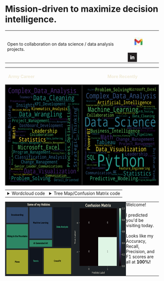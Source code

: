 # Mission-driven to maximize decision intelligence.

<table>
  <tr>
    <td style="padding-right: 20px;"> <!-- Add padding to create space -->
      Open to collaboration on data science / data analysis projects.
    </td>
    <td>
      <a href="mailto:christophermiguelaguirre@gmail.com">
    <img src="gmail_hero.jpg" alt="Gmail" width="30" height="30" style="vertical-align: bottom; margin: 20px;"/>
 </a><a href="https://www.linkedin.com/in/christopher-aguirre7/">
    <img src="linkedin_logo2.jpg" alt="LinkedIn" width="30" height="30" style="vertical-align: bottom;"/>
</a>
    </td>
  </tr>
</table>

---

#### <span style="color: #F0EAD6;">&nbsp;&nbsp; Army Career &nbsp;&nbsp;&nbsp;&nbsp;&nbsp;&nbsp;&nbsp;&nbsp;&nbsp;&nbsp;&nbsp;&nbsp;&nbsp;&nbsp;&nbsp;&nbsp;&nbsp;&nbsp;&nbsp;&nbsp;&nbsp;&nbsp;&nbsp;&nbsp;&nbsp;&nbsp;&nbsp;&nbsp;&nbsp;&nbsp;&nbsp;&nbsp;&nbsp;&nbsp;&nbsp;&nbsp;&nbsp;&nbsp;&nbsp;&nbsp;&nbsp;&nbsp;&nbsp;&nbsp;&nbsp;&nbsp;&nbsp;&nbsp;&nbsp;&nbsp;&nbsp;&nbsp;&nbsp;&nbsp;&nbsp;&nbsp;&nbsp;&nbsp;&nbsp;&nbsp;&nbsp;&nbsp;&nbsp;&nbsp;&nbsp;&nbsp;&nbsp;&nbsp;&nbsp;&nbsp; More Recently</span>

<img src="wordclouds_v2.png" alt="Work Experience Wordclouds" width="685" height="330" style="vertical-align: middle;"/>

<table>
  <tr>
    <!-- First Code Dropdown -->
    <td>
      <details>
        <summary>Wordcloud code</summary>
        <pre><code>
          
&#35; Import necessary libraries/modules      
import textract
from nltk.corpus import stopwords
from nltk.tokenize import word_tokenize, sent_tokenize
import re
from wordcloud import WordCloud
          
&#35; Extract text from the document
text = textract.process('/Users/chris/Desktop/Army.docx')

&#35; Filter out character codewords
cleaned_text = re.sub(r'\\(n|xe2|x80|x99|t|xc2)', '', str(text))

&#35; Tokenize the words in the text
tokens = word_tokenize(cleaned_text)

&#35; Tokenizing the sentences in the text
sentences = sent_tokenize(cleaned_text)

&#35; Remove stopwords and create 'filtered_tokens' variable
stop_words = set(stopwords.words('english'))
filtered_tokens = [word for word in tokens if word not in stop_words]

&#35; Create wordcloud with filtered tokens
fig, ax = plt.subplots()
fig.patch.set_facecolor('black')

wordcloud = WordCloud(width=1400, height=1000).generate(' '.join(filtered_tokens))
plt.imshow(wordcloud, interpolation='bilinear')
plt.axis('off')
plt.show()
        </code></pre>
      </details>
    </td>
    
  <td>
      <details>
        <summary>Tree Map/Confusion Matrix code</summary>
        <pre style="white-space: pre-wrap;"><code>
          
&#35; Import necessary libraries/modules 
import numpy as np
import pandas as pd
import matplotlib.pyplot as plt
import seaborn as sns
import squarify

&#35; Plot hobbies treemap
categories = ['Piano', 'Hiking in the Mountains', 'Snowboarding', 'Tennis','CrossFit',
              'AI Generated Art','Learning New Skills','Going on Adventures!']
sizes = [20, 20, 10, 10, 20, 5, 15, 15] 
colors = ['#dfe318', '#2db27d', '#38598c', '#0b101b']

&#35; Create a figure and a set of subplots
fig, ax = plt.subplots(figsize=(12, 8))

&#35; Set the background color of the axes and the figure
ax.set_facecolor('#1e2327')  # for the axes
fig.patch.set_facecolor('#1e2327')  # for the figure background

squarify.plot(sizes=sizes, label=categories, color=colors, alpha=0.7, pad=0.01, ax=ax)

plt.title('Some of my Hobbies',fontweight='bold',fontsize=20, color='#F0EAD6')
plt.axis('off')  # Disable the axis

&#35; Adjust label formatting
for i, label in enumerate(plt.gca().texts):
    label.set_fontsize(13.5)  
    label.set_weight('bold')
    if categories[i] == 'Going on Adventures!':  
        label.set_rotation(90)
        label.set_color('#2db27d')
    if categories[i] == 'Tennis': 
        label.set_color('#2db27d') 

plt.show()

&#35; Create list of predictions and transform into 2x2 numpy array
predictions_list = [0,0,0,1]
predictions_matrix = np.array(predictions_list).reshape(2,2)

&#35; Change background color
fig, ax = plt.subplots(figsize=(5,4))
fig.patch.set_facecolor('#1e2327')
ax.set_facecolor('#1e2327')
    
&#35; Plot confusion matrix using seaborn heatmap
plt.figure(figsize=(5,4))
ax = sns.heatmap(predictions_matrix, vmin=0, vmax=1, annot=True, 
                    cmap = sns.color_palette("mako", as_cmap=True), fmt='g')
plt.title('Confusion Matrix', fontsize=16, fontweight='bold', color='#F0EAD6')
plt.xlabel('Predicted Label', color='#F0EAD6')
plt.ylabel('True Label', color='#F0EAD6')
ax.tick_params(axis='both', colors='#F0EAD6')

&#35; Access the color bar
cbar = ax.collections[0].colorbar

&#35; Change the color of the color bar's tick labels
cbar.ax.yaxis.set_tick_params(color='#F0EAD6')  # Change tick label colors
plt.setp(plt.getp(cbar.ax.axes, 'yticklabels'), color='#F0EAD6') # Change tick text colors
    
plt.show()
        </code></pre>
      </details>
    </td>
  </tr>
</table>

<table style="border-collapse: collapse; border-spacing: 0; margin: 0; padding: 0;">
  <tr style="margin: 0; padding: 0;">
    <td style="margin: 0; padding: 0; border: none; align: left;">
      <img src="https://github.com/chrisaguirre3/chrisaguirre3/blob/main/tm_cm_v2.png" alt="Hobbies Treemap and Confusion Matrix" width="685" height="241" style="width:4000px;margin: 0; padding: 0; display: block;"/>
    </td>
    <td style="vertical-align: top; margin: 0; padding: 0;">
      Welcome!<br><br> I predicted you'd be visiting today.<br><br>
      Looks like my Accuracy, Recall, Precision, and F1 scores are all at <strong>100%!</strong>
    </td>
  </tr>
</table>


<!---
chrisaguirre3/chrisaguirre3 is a ✨ special ✨ repository because its `README.md` (this file) appears on your GitHub profile.
You can click the Preview link to take a look at your changes.
--->
